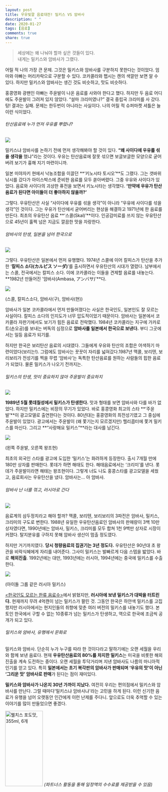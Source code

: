 ```yaml
---
layout: post
title: 우유빛깔 음료대전! 밀키스 VS 암바사
description: " "
date: 2020-01-27
tags: [음료]
comments: true
share: true
---
```



> 세상에는 왜 나눠야 할까 싶은 것들이 있다.  
> 내게는 밀키스와 암바사가 그랬다.

어릴 적 나의 가장 큰 문제. 그것은 밀키스와 암바사를 구분하지 못한다는 것이었다. 엄마와 아빠는 머리카락으로 구분할 수 있다. 코카콜라와 펩시는 캔의 색깔만 보면 알 수 있다. 하지만 밀키스와 암바사는 생긴 것도 비슷하고, 맛도 비슷하다.  
  
홍콩영화 광팬인 아빠는 주윤발이 나온 음료를 사와야 한다고 했다. 하지만 두 음료 어디에도 주윤발이 그려져 있지 않았다. “설마 크리미였나?” 결국 중립국 크리미를 사 갔다. 탕! 결과는 실패. 문제는 한두번이 아니라는 사실이다. 나의 어릴 적 슈퍼마켓 셔틀은 늘 이런 식이었다.

###### 탄산음료에 누가 먼저 우유를 뿌렸나?

![](https://post-phinf.pstatic.net/MjAxODA4MDhfMTA1/MDAxNTMzNzE4MjM4MDEw.MR88-Ooc7BodYogpG4WY2fev-wkT9qyJlpSN7yt50iEg.bhTmYUuTIIq35qK_KH7pxioqkJ1U4EiU82zR4vBe5-0g.PNG/01.png?type=w1200)

밀키스냐 암바사를 논하기 전에 먼저 생각해봐야 할 것이 있다.  **“왜 사이다에 우유를 섞을 생각을** 했냐"라는 것이다. 우유는 탄산음료에 잘못 섞으면 보글보글한 모양으로 굳어버려 보기가 흉해 지기 마련이니까.  
  
일본 미야자키 현에서 낙농조합을 이끌던  **‘키노시타 토시오’**도 그랬다. 그는 갯바위 낚시를 갔다가 아이스박스에 준비한 음료를 모두 쏟아버렸다. 그중 우유와 사이다가 있었다. 음료와 사이다의 괴상한 퓨전을 보면서 키노시타는 생각했다.  **‘만약에 우유가 탄산음료가 된다면 아이들이 더 좋아하지 않을까?’**  
  
그렇다. 우유탄산은 사실 “사이다에 우유를 섞을 생각”이 아니라 “우유에 사이다를 섞을 생각”인 것이다. 그는 우유가 탄산에서 굳어버리는 현상을 해결하고 1971년에 한 음료를 만든다. 최초의 우유탄산 음료  **‘스콜(Skal)’**이다. 인공감미료를 쓰지 않는 우유탄산으로 45년이 훌쩍 넘은 지금도 깔끔한 맛을 자랑한다.

###### 암바사의 탄생, 일본을 넘어 한국으로

![](https://post-phinf.pstatic.net/MjAxODA4MDhfMTQg/MDAxNTMzNzE4MzUwNDA2.gwiMu2Cn1vQvUgd8XT8ogpkJQRYnkXosdcS6DDh1yH4g.nBuKdpWnyl7-O1NT8izcRxBDMMQYJC6WXh008Trd_3cg.PNG/02.png?type=w1200)

그렇다. 우유탄산은 일본에서 먼저 유행했다. 1974년 스콜에 이어 칼피스가 탄산을 추가한 ‘**칼피스 소다(カルピス ソーダ)**’를 출시하면서 우유탄산의 시대가 열렸다. 남부에서는 스콜, 전국에서는 칼피스 소다. 이에 코카콜라는 이들을 견제할 음료를 내놓는다.  **1982년 만들어진 '암바사(Ambasa, アンバサ)'**다.

![](https://post-phinf.pstatic.net/MjAxODA4MDhfMjA4/MDAxNTMzNzE4Mzk1Njcz.kcMl_FxuyCL3_D_ugGd0Rf9klNeJNuAqBJzzRO6pTJEg.Nid325DhU70C4m6LcZPBZtFQTNkKTpzpZzxslhq98rcg.PNG/201.png?type=w1200)

(스콜, 칼피스소다, 암바사(구), 암바사(현))

암바사가 일본 코카콜라에서 먼저 만들어졌다는 사실은 한국인도, 일본인도 잘 모르는 사실이다. 칼피스 소다의 인지도가 너무 압도적이었기 때문이다. 암바사는 일본에서 코카콜라 자판기에서도 보기가 힘든 음료로 전락했다. 1984년 코카콜라는 지구에 가카로트(손오공)를 보내는 버독의 심정으로  **암바사를 일본에서 한국으로 보낸다.** 부디 그곳에서는 일등 음료가 되기를.  
  
하지만 한국은 보리탄산 음료의 시대였다. 그들에게 우유와 탄산의 조합은 어색하기 마련이었다(보리는!). 그럼에도 암바사는 꿋꿋이 자리를 넓혀갔다.1987년 맥콜, 보리텐, 보리보리가 전성기를 찍을 무렵 ‘암바사’는 독특한 탄산음료를 원하는 사람들의 힙한 음료가 되었다. 물론 밀키스가 나오기 전까지는.

###### 밀키스의 탄생, 맛이 중요하지 않아 주윤발이 중요하지

![](https://post-phinf.pstatic.net/MjAxODA4MDhfMzYg/MDAxNTMzNzE4NTk3Nzg3.CyWUk5_QUWgZ2TWrEdoxHGk4BUbqd186iKjL4lkFYtYg.m6KC0cudDPhWw0UvZRWPjpPkSbOxO_f8VV9zpexnaGYg.PNG/03.png?type=w1200)

**1989년 5월 롯데칠성에서 밀키스가 탄생한다.** 맛과 형태를 보면 암바사와 다를 바가 없었다. 하지만 밀키스에는 비장의 무기가 있었다. 바로 홍콩영화 최고의 스타  **‘주윤발’**이 광고모델로 출연한다는 것이다. 80년대는 홍콩영화의 최전성기였고 그 중심에 주윤발이 있었다. 광고에서는 주윤발이 (왜 쫓기는지 모르겠지만) 헬리콥터에 쫓겨 밀키스를 마신다. 그리고  **“사랑해요 밀키스”**라는 대사를 남긴다.

![](https://post-phinf.pstatic.net/MjAxODA4MDhfNTMg/MDAxNTMzNzE4NzA2NTk2.WavfSdLRTwceELl8P0fsD-V453b99mFr6RP_MiS77MMg.ohZuTl_bIK0FWhq8JB3VSFWEQJPehOEprH7Aln9f4jQg.PNG/3-1.png?type=w1200)

(왼쪽 주윤발, 오른쪽 왕조현)

최초의 외국인 스타를 광고에 도입한 ‘밀키스’는 화려하게 등장한다. 출시 7개월 만에 180만 상자를 판매한다. 롯데가 하면 해태도 한다. 해태음료에서는 ‘크리미’를 낸다. 롯데가 주윤발이라면 해태는 왕조현이다. 그렇게 너도 나도 홍콩스타를 광고모델을 세웠고, 음료회사는 우유탄산을 냈다. 암바사는... 아 암바사.

###### 암바사 난 너를 꺾고, 러시아로 간다

![](https://post-phinf.pstatic.net/MjAxODA4MDhfNiAg/MDAxNTMzNzE4Nzc4MjY2.hYZGVESJajx04u9worZYPzNeBmvLnPJUCqJu7CB1ld0g.ZBa25Pz5BajuOr_QRW5B-XLiRE4m-9XR8FG23leF4a0g.PNG/04.png?type=w1200)

음료계의 삼두정치라고 해야 할까? 맥콜, 보리텐, 보리보리의 3파전은 암바사, 밀키스, 크리미의 구도로 변한다. 1988년 유일한 우유탄산음료인 암바사의 판매량이 3백 10만 상자였다면, 1990년에는 암바사, 밀키스, 크리미를 모두 합쳐 1천 9백만 상자로 시장이 커졌다. 탈지분유를 구하지 못해 암바사 생산이 멈출 정도였다.  
  
하지만 거기까지였다. **당시 청량음료의 집권기는 3년 정도다.** 우유탄산은 90년대 초 왕관을 비락식혜에게 자리를 내어준다. 그사이 밀키스는 발빠르게 다음 스텝을 밟았다. 바로  **해외진출**. 1992년에는 대만, 1993년에는 러시아, 1994년에는 중국에 밀키스를 수출한다.

![](https://post-phinf.pstatic.net/MjAxODA4MDhfMzQg/MDAxNTMzNzE4ODA4ODAy.TAK-J5zU8lERnhuvprrt5GFfl-5ABwEen48rtOZTjfAg.BlpjJtQHdk4tt_epFIewWV48ul3FYB76BgB2aF5FXf4g.PNG/4-1.png?type=w1200)

(아이돌 그룹 같은 러시아 밀키스)

[<한국인도 모르는 한류 음료수>](http://masism.kr/2272)에서 밝혔지만,  **러시아에 보낸 밀키스가 대박을 터트린다.** 현재까지 무려 4억캔이 넘는 밀키스가 팔린 것. 그동안 한국은 하얀색 밀키스를 고집했지만 러시아에서는 현지인들의 취향에 맞춘 여러 버전의 밀키스를 내놓기도 했다. 본토인 한국에서 구할 수 없는 10종류가 넘는 밀키스가 탄생하고, 역으로 한국에 조금씩 공개가 되고 있다.

###### 밀키스와 암바사, 유행에서 문화로

밀키스와 암바사. 단순히 누가 누구를 따라 한 것이다라고 말하기에는 오랜 세월을 우리와 함께 보낸 음료다. 현재  **우유탄산음료의 80%를 차지한 밀키스**는 미국을 비롯한 해외진출을 계속 도전하는 중이다. 오랜 세월을 투닥거리며 지낸 암바사도 나름의 마니아적 인기를 얻고 있다. 특히  **일본에서는 초기 복각판의 암바사가 판매되며 ‘우유의 맛’이 아닌 ‘그리운 맛’ 암바사로 판매**가 된다는 점이 재미있다.  
  
**밀키스와 암바사가 나온지 30년 가까이 지났다.**  여전히 우리는 편의점에서 밀키스와 암바사를 만난다. 그럴 때마다'밀키스냐 암바사냐'라는 고민을 하게 된다. 이런 신기한 음료가 유행을 넘어 오랫동안 인간에게 이런 난제를 주다니. 앞으로도 더욱 추억할 수 있는 이야기를 많이 만들었으면 좋겠다.

<a href="https://coupa.ng/bQ3tbW" target="_blank" referrerpolicy="unsafe-url"><img src="https://static.coupangcdn.com/image/affiliate/banner/5385eb9fb46780071a0df5474f041724@2x.jpg" alt="웰치스 포도맛, 355ml, 6개" width="120" height="240"></a>
_(파트너스 활동을 통해 일정액의 수수료를 제공받을 수 있음)_